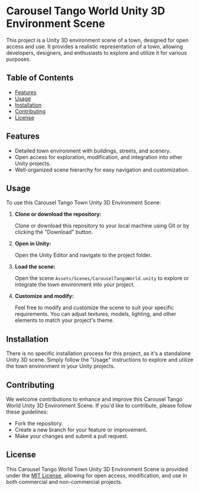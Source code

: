 # Carousel Tango World Unity 3D Environment Scene

This project is a Unity 3D environment scene of a town, designed for open access and use. It provides a realistic representation of a town, allowing developers, designers, and enthusiasts to explore and utilize it for various purposes.

## Table of Contents

- [Features](#features)
- [Usage](#usage)
- [Installation](#installation)
- [Contributing](#contributing)
- [License](#license)

## Features

- Detailed town environment with buildings, streets, and scenery.
- Open access for exploration, modification, and integration into other Unity projects.
- Well-organized scene hierarchy for easy navigation and customization.

## Usage

To use this Carousel Tango Town Unity 3D Environment Scene:

1. **Clone or download the repository:**
   
   Clone or download this repository to your local machine using Git or by clicking the "Download" button.

2. **Open in Unity:**
   
   Open the Unity Editor and navigate to the project folder.

3. **Load the scene:**
   
   Open the scene `Assets/Scenes/CarouselTangoWorld.unity` to explore or integrate the town environment into your project.

4. **Customize and modify:**
   
   Feel free to modify and customize the scene to suit your specific requirements. You can adjust textures, models, lighting, and other elements to match your project's theme.

## Installation

There is no specific installation process for this project, as it's a standalone Unity 3D scene. Simply follow the "Usage" instructions to explore and utilize the town environment in your Unity projects.

## Contributing

We welcome contributions to enhance and improve this Carousel Tango World Unity 3D Environment Scene. If you'd like to contribute, please follow these guidelines:

- Fork the repository.
- Create a new branch for your feature or improvement.
- Make your changes and submit a pull request.

## License

This Carousel Tango World Town Unity 3D Environment Scene is provided under the [MIT License](LICENSE), allowing for open access, modification, and use in both commercial and non-commercial projects.
